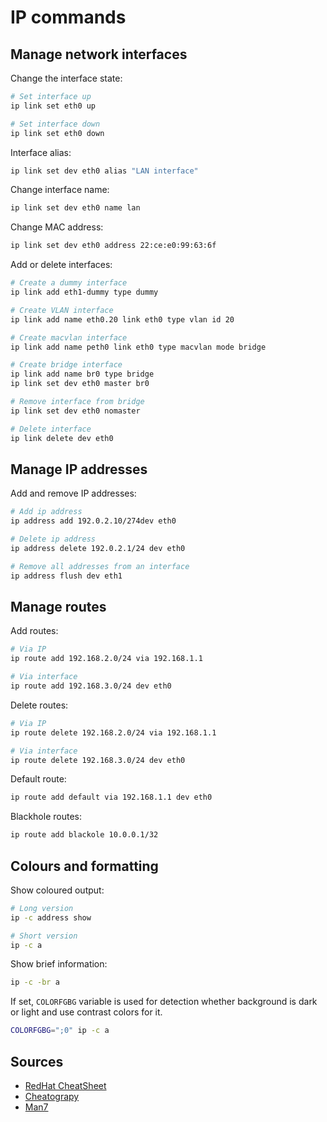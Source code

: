 # IP commands

## Manage network interfaces

Change the interface state:

```bash
# Set interface up
ip link set eth0 up

# Set interface down
ip link set eth0 down
```

Interface alias:

```bash
ip link set dev eth0 alias "LAN interface"
```

Change interface name:

```bash
ip link set dev eth0 name lan
```

Change MAC address:

```bash
ip link set dev eth0 address 22:ce:e0:99:63:6f
```

Add or delete interfaces:

```bash
# Create a dummy interface
ip link add eth1-dummy type dummy

# Create VLAN interface
ip link add name eth0.20 link eth0 type vlan id 20

# Create macvlan interface
ip link add name peth0 link eth0 type macvlan mode bridge

# Create bridge interface
ip link add name br0 type bridge
ip link set dev eth0 master br0

# Remove interface from bridge
ip link set dev eth0 nomaster

# Delete interface
ip link delete dev eth0
```

## Manage IP addresses

Add and remove IP addresses:

```bash
# Add ip address
ip address add 192.0.2.10/274dev eth0

# Delete ip address
ip address delete 192.0.2.1/24 dev eth0

# Remove all addresses from an interface
ip address flush dev eth1

```

## Manage routes

Add routes:

```bash
# Via IP
ip route add 192.168.2.0/24 via 192.168.1.1

# Via interface
ip route add 192.168.3.0/24 dev eth0
```

Delete routes:

```bash
# Via IP
ip route delete 192.168.2.0/24 via 192.168.1.1

# Via interface
ip route delete 192.168.3.0/24 dev eth0
```

Default route:

```bash
ip route add default via 192.168.1.1 dev eth0
```

Blackhole routes:

```bash
ip route add blackole 10.0.0.1/32
```

## Colours and formatting

Show coloured output:

```bash
# Long version
ip -c address show

# Short version
ip -c a
```

Show brief information:

```bash
ip -c -br a
```

If set, ```COLORFGBG``` variable is used for detection whether background is dark or light and use contrast colors for it.

```bash
COLORFGBG=";0" ip -c a
```

## Sources

* [RedHat CheatSheet](https://access.redhat.com/sites/default/files/attachments/rh_ip_command_cheatsheet_1214_jcs_print.pdf)
* [Cheatograpy](https://cheatography.com/tme520/cheat-sheets/iproute2/#:~:text=iproute2%20Cheat%20Sheet%20by%20TME520%20iproute2%20is%20the,%28daniil%20at%20baturin%20dot%20org%29%20under%20license%20CC-BY-SA.)
* [Man7](https://www.man7.org/linux/man-pages/man8/ip.8.html)
